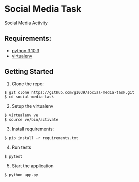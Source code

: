 Social Media Task
=================

Social Media Activity 


Requirements:
-------------

- [python 3.10.3](https://python.org/downloads/)
- [virtualenv](https://virtualenv.pypa.io/en/stable/)


Getting Started
---------------

1. Clone the repo:

```
$ git clone https://github.com/g1039/social-media-task.git
$ cd social-media-task
```

2. Setup the virtualenv

```
$ virtualenv ve
$ source ve/bin/activate
```

3. Install requirements:

```
$ pip install -r requirements.txt
```

4. Run tests

```
$ pytest
```

5. Start the application

```
$ python app.py
```